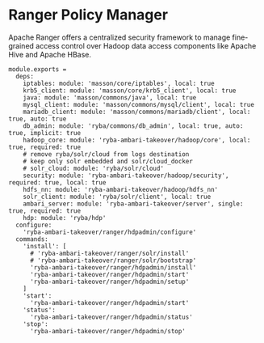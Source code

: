 
# Ranger Policy Manager

Apache Ranger offers a centralized security framework to manage fine-grained
access control over Hadoop data access components like Apache Hive and Apache HBase.

    module.exports =
      deps:
        iptables: module: 'masson/core/iptables', local: true
        krb5_client: module: 'masson/core/krb5_client', local: true
        java: module: 'masson/commons/java', local: true
        mysql_client: module: 'masson/commons/mysql/client', local: true
        mariadb_client: module: 'masson/commons/mariadb/client', local: true, auto: true
        db_admin: module: 'ryba/commons/db_admin', local: true, auto: true, implicit: true
        hadoop_core: module: 'ryba-ambari-takeover/hadoop/core', local: true, required: true
        # remove ryba/solr/cloud from logs destination
        # keep only solr embedded and solr/cloud_docker
        # solr_cloud: module: 'ryba/solr/cloud'
        security: module: 'ryba-ambari-takeover/hadoop/security', required: true, local: true
        hdfs_nn: module: 'ryba-ambari-takeover/hadoop/hdfs_nn'
        solr_client: module: 'ryba/solr/client', local: true
        ambari_server: module: 'ryba-ambari-takeover/server', single: true, required: true
        hdp: module: 'ryba/hdp'
      configure:
        'ryba-ambari-takeover/ranger/hdpadmin/configure'
      commands:
        'install': [
          # 'ryba-ambari-takeover/ranger/solr/install'
          # 'ryba-ambari-takeover/ranger/solr/bootstrap'
          'ryba-ambari-takeover/ranger/hdpadmin/install'
          'ryba-ambari-takeover/ranger/hdpadmin/start'
          'ryba-ambari-takeover/ranger/hdpadmin/setup'
        ]
        'start':
          'ryba-ambari-takeover/ranger/hdpadmin/start'
        'status':
          'ryba-ambari-takeover/ranger/hdpadmin/status'
        'stop':
          'ryba-ambari-takeover/ranger/hdpadmin/stop'
